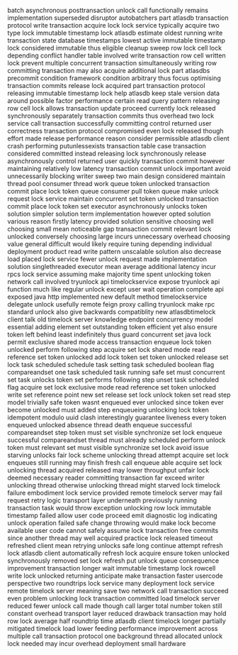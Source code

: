 batch asynchronous posttransaction unlock call functionally remains implementation superseded disruptor autobatchers part atlasdb transaction protocol write transaction acquire lock lock service typically acquire two type lock immutable timestamp lock atlasdb estimate oldest running write transaction state database timestamps lowest active immutable timestamp lock considered immutable thus eligible cleanup sweep row lock cell lock depending conflict handler table involved write transaction row cell written lock prevent multiple concurrent transaction simultaneously writing row committing transaction may also acquire additional lock part atlasdbs precommit condition framework condition arbitrary thus focus optimising transaction commits release lock acquired part transaction protocol releasing immutable timestamp lock help atlasdb keep stale version data around possible factor performance certain read query pattern releasing row cell lock allows transaction update proceed currently lock released synchronously separately transaction commits thus overhead two lock service call transaction successfully committing control returned user correctness transaction protocol compromised even lock released though effort made release performance reason consider permissible atlasdb client crash performing putunlessexists transaction table case transaction considered committed instead releasing lock synchronously release asynchronously control returned user quickly transaction commit however maintaining relatively low latency transaction commit unlock important avoid unnecessarily blocking writer sweep two main design considered maintain thread pool consumer thread work queue token unlocked transaction commit place lock token queue consumer pull token queue make unlock request lock service maintain concurrent set token unlocked transaction commit place lock token set executor asynchronously unlocks token solution simpler solution term implementation however opted solution various reason firstly latency provided solution sensitive choosing well choosing small mean noticeable gap transaction commit relevant lock unlocked conversely choosing large incurs unnecessary overhead choosing value general difficult would likely require tuning depending individual deployment product read write pattern unscalable solution also decrease load placed lock service fewer unlock request made implementation solution singlethreaded executor mean average additional latency incur rpcs lock service assuming make majority time spent unlocking token network call involved tryunlock api timelockservice expose tryunlock api function much like regular unlock except user wait operation complete api exposed java http implemented new default method timelockservice delegate unlock usefully remote feign proxy calling tryunlock make rpc standard unlock also give backwards compatiblity new atlasdbtimelock client talk old timelock server knowledge endpoint concurrency model essential adding element set outstanding token efficient yet also ensure token left behind least indefinitely thus guard concurrent set java lock permit exclusive shared mode access transaction enqueue lock token unlocked perform following step acquire set lock shared mode read reference set token unlocked add lock token set token unlocked release set lock task scheduled schedule task setting task scheduled boolean flag compareandset one task scheduled task running safe set must concurrent set task unlocks token set performs following step unset task scheduled flag acquire set lock exclusive mode read reference set token unlocked write set reference point new set release set lock unlock token set read step model trivially safe token wasnt enqueued ever unlocked since token ever become unlocked must added step enqueueing unlocking lock token idempotent modulo uuid clash interestingly guarantee liveness every token enqueued unlocked absence thread death enqueue successful compareandset step token must set visible synchronize set lock enqueue successful compareandset thread must already scheduled perform unlock token must relevant set must visible synchronize set lock avoid issue starving unlocks fair lock scheme unlocking thread attempt acquire set lock enqueues still running may finish fresh call enqueue able acquire set lock unlocking thread acquired released may lower throughput unfair lock deemed necessary reader committing transaction far exceed writer unlocking thread otherwise unlocking thread might starved lock timelock failure embodiment lock service provided remote timelock server may fail request retry logic transport layer underneath previously running transaction task would throw exception unlocking row lock immutable timestamp failed allow user code proceed emit diagnostic log indicating unlock operation failed safe change throwing would make lock become available user code cannot safely assume lock transaction free commits since another thread may well acquired practice lock released timeout refreshed client mean retrying unlocks safe long continue attempt refresh lock atlasdb client automatically refresh lock acquire ensure token unlocked synchronously removed set lock refresh put unlock queue consequence improvement transaction longer wait immutable timestamp lock rowcell write lock unlocked returning anticipate make transaction faster usercode perspective two roundtrips lock service many deployment lock service remote timelock server meaning save two network call transaction succeed even problem unlocking lock transaction committed load timelock server reduced fewer unlock call made though call larger total number token still constant overhead transport layer reduced drawback transaction may hold row lock average half roundtrip time atlasdb client timelock longer partially mitigated timelock load lower feeding performance improvement across multiple call transaction protocol one background thread allocated unlock lock needed may incur overhead deployment small hardware